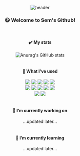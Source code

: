 <div align="center"> 

  ![header](https://capsule-render.vercel.app/api?type=wave&color=FBBCBA&height=140&section=header&text=-----&fontColor=F6546A&fontSize=40&animation=fadeIn&fontAlignY=55&desc=%20)
  ### 😃 Welcome to Sem's Github!
  <br>

  #### ✔️ My stats
  ![Anurag's GitHub stats](https://github-readme-stats.vercel.app/api?username=semnisem&theme=dracula&show_icons=true)
  <br><br>



   #### 🧰 What I've used
  <img src="https://img.shields.io/badge/Python-3776AB?style=for-the-badge&logo=Python&logoColor=white">
  <img src="https://img.shields.io/badge/PyTorch-EE4C2C?style=for-the-badge&logo=PyTorch&logoColor=white">
  <img src="https://img.shields.io/badge/JAVA-007396?style=for-the-badge&logo=Java&logoColor=white">
  <img src="https://img.shields.io/badge/C-A8B9CC?style=for-the-badge&logo=c&logoColor=white">
  <img src="https://img.shields.io/badge/C++-00599C?style=for-the-badge&logo=cplusplus&logoColor=white">
  <br>
  <img src="https://img.shields.io/badge/Colab-F9AB00?style=for-the-badge&logo=googlecolab&logoColor=white">
  <img src="https://img.shields.io/badge/Jupyter-F37626?style=for-the-badge&logo=jupyter&logoColor=white">
  <img src="https://img.shields.io/badge/Anaconda-44A833?style=for-the-badge&logo=anaconda&logoColor=white">
  <img src="https://img.shields.io/badge/VSCode-007ACC?style=for-the-badge&logo=VisualStudioCode&logoColor=white">
  <img src="https://img.shields.io/badge/Eclipse-2C2255?style=for-the-badge&logo=Eclipse%20IDE&logoColor=white">
  <br>
  <img src="https://img.shields.io/badge/github-181717?style=for-the-badge&logo=github&logoColor=white">
  <img src="https://img.shields.io/badge/Notion-000000?style=for-the-badge&logo=notion&logoColor=white">
  <br><br>
  
  #### 🔭 I’m currently working on
  ...updated later...
  <br><br>
  
  #### 🌱 I’m currently learning
  ...updated later...
  <br><br>


 

</div>


<!--**semnisem/semnisem** is a ✨ _special_ ✨ repository because its `README.md` (this file) appears on your GitHub profile.
Here are some ideas to get you started:



<img src="https://img.shields.io/badge/스택이름-색상코드?style=for-the-badge&logo=로고명&logoColor=white">

  #### ✔️ My contribution graph
  [![Ashutosh's github activity graph](https://github-readme-activity-graph.vercel.app/graph?username=semin%Kim&theme=rogue)](https://github.com/semnisem/github-readme-activity-graph)
  <br><br>


- 🔭 I’m currently working on ...
- 🌱 I’m currently learning ...
- 👯 I’m looking to collaborate on ...
- 🤔 I’m looking for help with ...
- 💬 Ask me about ...
- 📫 How to reach me: ...
- 😄 Pronouns: ...
- ⚡ Fun fact: ...-->
